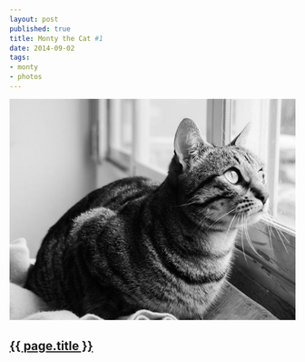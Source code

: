 ```yaml
---
layout: post
published: true
title: Monty the Cat #1
date: 2014-09-02
tags:
- monty
- photos
---
```

<img class="center-block img-fluid lazyload" src="/assets/images/140902/montythecat-700.jpg" alt="Monty the Cat #1" alt="Monty" />

<h2 class="article-title">
  <a href="{{ page.url | prepend: site.baseurl }}">{{ page.title }}</a>
</h2>